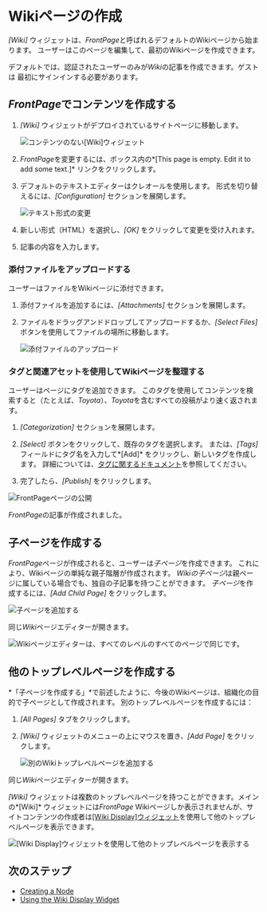 # Wikiページの作成

*[Wiki]* ウィジェットは、*FrontPage*と呼ばれるデフォルトのWikiページから始まります。 ユーザーはこのページを編集して、最初のWikiページを作成できます。

デフォルトでは、認証されたユーザーのみが*Wiki*の記事を作成できます。ゲストは 最初にサインインする必要があります。

## *FrontPage*でコンテンツを作成する

1.  *[Wiki]* ウィジェットがデプロイされているサイトページに移動します。

    ![コンテンツのない[Wiki]ウィジェット](../creating-wiki-pages/images/01.png)

2.  *FrontPage*を変更するには、ボックス内の*[This page is empty. Edit it to add some text.]* リンクをクリックします。

3.  デフォルトのテキストエディターはクレオールを使用します。 形式を切り替えるには、*[Configuration]* セクションを展開します。

    ![テキスト形式の変更](../creating-wiki-pages/images/02.png)

4.  新しい形式（HTML）を選択し、*[OK]* をクリックして変更を受け入れます。

5.  記事の内容を入力します。

### 添付ファイルをアップロードする

ユーザーはファイルをWikiページに添付できます。

1.  添付ファイルを追加するには、*[Attachments]* セクションを展開します。

2.  ファイルをドラッグアンドドロップしてアップロードするか、*[Select Files]* ボタンを使用してファイルの場所に移動します。

    ![添付ファイルのアップロード](../creating-wiki-pages/images/03.png)

### タグと関連アセットを使用してWikiページを整理する

ユーザーはページにタグを追加できます。 このタグを使用してコンテンツを検索すると（たとえば、*Toyota*）、*Toyota*を含むすべての投稿がより速く返されます。

1.  *[Categorization]* セクションを展開します。

2.  *[Select]* ボタンをクリックして、既存のタグを選択します。 または、*[Tags]* フィールドにタグ名を入力して*[Add]* をクリックし、新しいタグを作成します。 詳細については、[タグに関するドキュメント](https://help.liferay.com/hc/articles/360028820472-Tagging-Content)を参照してください。

3.  完了したら、*[Publish]* をクリックします。

![FrontPageページの公開](../creating-wiki-pages/images/05.png)

*FrontPage*の記事が作成されました。

## 子ページを作成する

*FrontPage*ページが作成されると、ユーザーは*子ページ*を作成できます。 これにより、Wikiページの単純な親子階層が作成されます。 *Wikiの子ページ*は親ページに属している場合でも、独自の子記事を持つことができます。 *子ページ*を作成するには、*[Add Child Page]* をクリックします。

![子ページを追加する](../creating-wiki-pages/images/06.png)

同じ*Wiki*ページエディターが開きます。

![Wikiページエディターは、すべてのレベルのすべてのページで同じです。](../creating-wiki-pages/images/07.png)

## 他のトップレベルページを作成する

*「子ページを作成する」*で前述したように、今後のWikiページは、組織化の目的で子ページとして作成されます。 別のトップレベルページを作成するには：

1.  *[All Pages]* タブをクリックします。

2.  *[Wiki]* ウィジェットのメニューの上にマウスを置き、*[Add Page]* をクリックします。

    ![別のWikiトップレベルページを追加する](../creating-wiki-pages/images/04.png)

同じ*Wiki*ページエディターが開きます。

*[Wiki]* ウィジェットは複数のトップレベルページを持つことができます。メインの*[Wiki]* ウィジェットには*FrontPage* Wikiページしか表示されませんが、サイトコンテンツの作成者は[[Wiki Display]ウィジェット](./using-the-wiki-display-widget.md)を使用して他のトップレベルページを表示できます。

![[Wiki Display]ウィジェットを使用して他のトップレベルページを表示する](../creating-wiki-pages/images/08.png)

## 次のステップ

  - [Creating a Node](./creating-a-node.md)
  - [Using the Wiki Display Widget](./using-the-wiki-display-widget.md)
